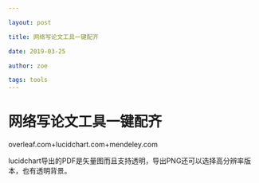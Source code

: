 ```yaml
---

layout: post

title: 网络写论文工具一键配齐

date: 2019-03-25

author: zoe

tags: tools
---
```


# 网络写论文工具一键配齐

overleaf.com+lucidchart.com+mendeley.com

lucidchart导出的PDF是矢量图而且支持透明，导出PNG还可以选择高分辨率版本，也有透明背景。